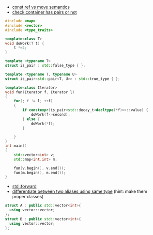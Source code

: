- [const ref vs move semantics](https://stackoverflow.com/questions/17642357/const-reference-vs-move-semantics)
- [check container has pairs or not](https://stackoverflow.com/a/63282479/9105459)
```c++
#include <map>
#include <vector>
#include <type_traits>

template<class T>
void doWork(T t) {
    t *=2;
}

template <typename T>
struct is_pair : std::false_type { };

template <typename T, typename U>
struct is_pair<std::pair<T, U>> : std::true_type { };

template<class Iterator>
void fun(Iterator f, Iterator l)
{
    for(; f != l; ++f)
    {
        if constexpr(is_pair<std::decay_t<decltype(*f)>>::value) {
            doWork(f->second);
        } else {
            doWork(*f);
        }

    }
}
int main()
{
    std::vector<int> v;
    std::map<int,int> m;

    fun(v.begin(), v.end());
    fun(m.begin(), m.end());
}
```
- [std::forward](https://stackoverflow.com/questions/8526598/how-does-stdforward-work)
- [differentiate between two aliases using same type](https://stackoverflow.com/a/41300585/9105459) (hint: make them proper classes)
```c++
struct A : public std::vector<int>{
  using vector::vector;
};
struct B : public std::vector<int>{
  using vector::vector;
};
```
